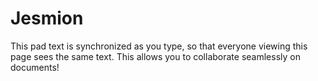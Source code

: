 # Jesmion

This pad text is synchronized as you type, so that everyone viewing this page sees the same text.  This allows you to collaborate seamlessly on documents!